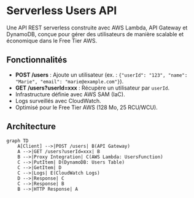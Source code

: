 # Serverless Users API

Une API REST serverless construite avec AWS Lambda, API Gateway et DynamoDB, conçue pour gérer des utilisateurs de manière scalable et économique dans le Free Tier AWS.

## Fonctionnalités
- **POST /users** : Ajoute un utilisateur (ex. : `{"userId": "123", "name": "Marie", "email": "marie@example.com"}`).
- **GET /users?userId=xxx** : Récupère un utilisateur par `userId`.
- Infrastructure définie avec AWS SAM (IaC).
- Logs surveillés avec CloudWatch.
- Optimisé pour le Free Tier AWS (128 Mo, 25 RCU/WCU).


## Architecture

```mermaid
graph TD
    A[Client] -->|POST /users| B(API Gateway)
    A -->|GET /users?userId=xxx| B
    B -->|Proxy Integration| C(AWS Lambda: UsersFunction)
    C -->|PutItem| D(DynamoDB: Users Table)
    C -->|GetItem| D
    C -->|Logs| E(CloudWatch Logs)
    D -->|Response| C
    C -->|Response| B
    B -->|HTTP Response| A


